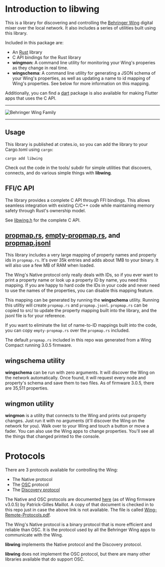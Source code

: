 # Introduction to libwing

This is a library for discovering and controlling the [Behringer
Wing](https://www.behringer.com/behringer/wing) digital mixer over the local
network. It also includes a series of utilities built using this library.

Included in this package are:

- An [Rust](https://rustlang.org) library
- C API bindings for the Rust library
- <b>wingmon:</b> A command line utility for monitoring your Wing's properies as they change in real time.
- <b>wingschema</b>: A command line utility for generating a JSON schema of your
  Wing's properties, as well as updating a name to id mapping of Wing's
  properties. See below for more information on this mapping.

Additionally, you can find a [dart](https://dart.dev) package is also available for making Flutter apps that uses the C API.

-------

![Behringer Wing Family](wing.jpg)

-------

## Usage

This library is published at crates.io, so you can add the library to your Cargo.toml using `cargo`:
```
cargo add libwing
```

Check out the code in the tools/ subdir for simple utilities that discovers,
connects, and do various simple things with **libwing**.

## FFI/C API

The library provides a complete C API through FFI bindings. This allows
seamless integration with existing C/C++ code while maintaining memory safety
through Rust's ownership model.

See [libwing.h](libwing.h) for the complete C API.

## [propmap.rs](src/propmap.rs), [empty-propmap.rs](src/empty-propmap.rs), and [propmap.jsonl](propmap.jsonl)

This library includes a very large mapping of property names and property ids in `propmap.rs`. It's over 35k entries and adds about 1MB to your binary. It will also use a few MB of RAM when loaded.

The Wing's Native protocol only really deals with IDs, so if you ever want to print a property name or look up a property ID by name, you need this mapping. If you are happy to hard code the IDs in your code and never need to use the names of the properties, you can disable this mapping feature.

This mapping can be generated by running the **wingschema** utility. Running this utiltiy will create `propmap.rs` and `propmap.jsonl`. `propmap.rs` can be copied to src/ to update the property mapping built into the library, and the jsonl file is for your reference.

If you want to eliminate the list of name-to-ID mappings built into the code, you can copy `empty-propmap.rs` over the `propmap.rs` included.

The default `propmap.rs` included in this repo was generated from a Wing Compact running 3.0.5 firmware.



## wingschema utility

**wingschema** can be run with zero arguments. It will discover the Wing on the
network automatically. Once found, it will request every node and property's
schema and save them to two files. As of firmware 3.0.5, there are 35,511 properties.

## wingmon utility

**wingmon** is a utility that connects to the Wing and prints out
property changes. Just run it with no arguments (it'll discover the Wing on the
network for you). Walk over to your Wing and touch a button or move a fader.
You can also use the Wing apps to change properties. You'll see all the things
that changed printed to the console.


# Protocols

There are 3 protocols available for controlling the Wing:

- The Native protocol
- The [OSC](https://en.wikipedia.org/wiki/Open_Sound_Control) protocol
- The [Discovery protocol](Discovery.md)

The Native and OSC protocols are documented
[here](https://cdn.mediavalet.com/aunsw/musictribe/mzolJdOzu0WZG59pX2LDkA/drJQVBUjakq76Xn2GcaT0Q/Original/WING%20Remote%20Protocols%20v3.0.5.pdf)
(as of Wing firmware v3.0.5) by Patrick-Gilles Maillot. A copy of that document
is checked in to this repo just in case the above link is not available. The
file is called [Wing-Remote-Protocols.pdf](Wing-Remote-Protocols.pdf).

The Wing's Native protocol is a binary protocol that is more efficient and reliable
than OSC. It is the protocol used by all the Behringer Wing apps to communicate
with the Wing.

**libwing** implements the Native protocol and the Discovery protocol.

**libwing** does not implement the OSC protocol, but there are many other
libraries available that do support OSC.

